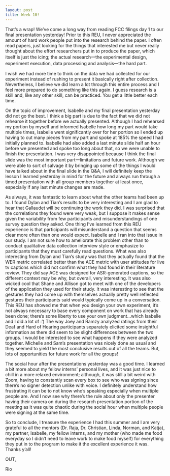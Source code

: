 ```yaml
---
layout: post
title: Week 10!
---
```


That’s a wrap! We’ve come a long way from reading FCC filings day 1 to our final presentation yesterday! Prior to this REU, I never appreciated the amount of hard work people put into the research behind the paper. I often read papers, just looking for the things that interested me but never really thought about the effort researchers put in to produce the paper, which itself is just the icing; the actual research一the experimental design, experiment execution, data processing and analysis一the hard part. 

I wish we had more time to think on the data we had collected for our experiment instead of rushing to present it basically right after collection. Nevertheless, I believe we did learn a lot through this entire process and I feel more prepared to do something like this again. I guess research is a skill and, like any other skill, can be practiced. You get a little better each time. 

On the topic of improvement, Isabelle and my final presentation yesterday did not go the best. I think a big part is due to the fact that we did not rehearse it together before we actually presented. Although I had rehearsed my portion by myself and informed Isabelle how long my part would take multiple times, Isabelle went significantly over for her portion so I ended up having to cut many pieces from my part and spoke at 185% the speed I had initially planned to. Isabelle had also added a last minute slide half an hour before we presented and spoke too long about that, so we were unable to finish the presentation. I was very disappointed because I think the final slide was the most important part一limitations and future work. Although we were able to sort of salvage it by bringing up some of the things I would have talked about in the final slide in the Q&A, I will definitely keep the lesson I learned yesterday in mind for the future and always run through a timed presentation with all group members together at least once, especially if any last minute changes are made. 

As always, it was fantastic to learn about what the other teams had been up to. I found Dylan and Tian’s results to be very interesting and I am glad to hear that Gallaudet will be continuing the work they did. I was surprised that the correlations they found were very weak, but I suppose it makes sense given the variability from few participants and misunderstandings of one survey question they asked. One thing I’ve learned from this REU experience is that participants will misunderstand a question that seems clear more often than one would expect. Isabelle and I ran into that issue in our study. I am not sure how to ameliorate this problem other than to conduct qualitative data collection interview style or emphasize to participants that they must carefully read questions. What was also interesting from Dylan and Tian’s study was that they actually found that the WER metric correlated better than the ACE metric with user attitudes for live tv captions which did not confirm what they had found in their literature review. They did say ACE was designed for ASR-generated captions, so the different context may be why, but overall, very interesting. It was also wicked cool that Shane and Allison got to meet with one of the developers of the application they used for their study. It was interesting to see that the gestures they had come up with themselves actually pretty well reflected gestures their participants said would typically come up in a conversation. This REU has showed me that when you design your own experiment, it’s not always necessary to base every component on work that has already been done; there’s some liberty to use your own judgment...which Isabelle and I did a lot of :’) The way Joey and Ramzy analyzed ratings from their Deaf and Hard of Hearing participants separately elicited some insightful information as there did seem to be slight differences between the two groups. I would be interested to see what happens if they were analyzed together. Michelle and Sam’s presentation was nicely done as usual and they seemed to yield the most conclusive results out of all the teams. But, lots of opportunities for future work for all the groups! 

The social hour after the presentations yesterday was a good time. I learned a bit more about my fellow interns’ personal lives, and it was just nice to chill in a more relaxed environment; although, it was still a bit weird with Zoom, having to constantly scan every box to see who was signing since there’s no signer detection unlike with voice. I definitely understand how frustrating it can be to not know who’s speaking especially when multiple people are. And I now see why there’s the rule about only the presenter having their camera on during the research presentation portion of the meeting as it was quite chaotic during the social hour when multiple people were signing at the same time. 

So to conclude, I treasure the experience I had this summer and I am very grateful to all the mentors (Dr. Raja, Dr. Christian, Linda, Norman, and Katja), my partner, Isabelle, my fellow interns, and my mother (who made me food everyday so I didn’t need to leave work to make food myself) for everything they put in to the program to make it the excellent experience it was. Thanks y’all! 

OUT,

Rio 
